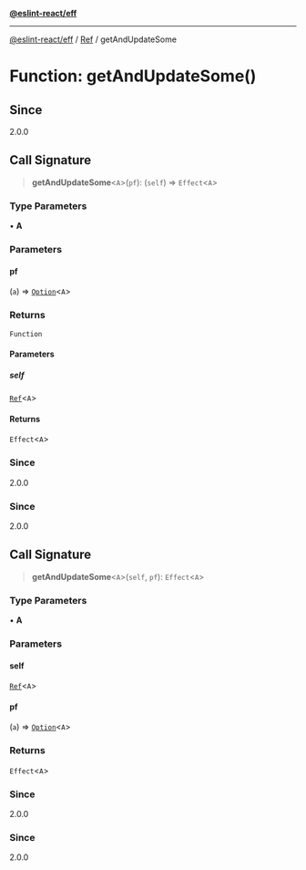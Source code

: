 [**@eslint-react/eff**](../../../README.md)

***

[@eslint-react/eff](../../../README.md) / [Ref](../README.md) / getAndUpdateSome

# Function: getAndUpdateSome()

## Since

2.0.0

## Call Signature

> **getAndUpdateSome**\<`A`\>(`pf`): (`self`) => `Effect`\<`A`\>

### Type Parameters

• **A**

### Parameters

#### pf

(`a`) => [`Option`](../../../Option.js/type-aliases/Option.md)\<`A`\>

### Returns

`Function`

#### Parameters

##### self

[`Ref`](../interfaces/Ref.md)\<`A`\>

#### Returns

`Effect`\<`A`\>

### Since

2.0.0

### Since

2.0.0

## Call Signature

> **getAndUpdateSome**\<`A`\>(`self`, `pf`): `Effect`\<`A`\>

### Type Parameters

• **A**

### Parameters

#### self

[`Ref`](../interfaces/Ref.md)\<`A`\>

#### pf

(`a`) => [`Option`](../../../Option.js/type-aliases/Option.md)\<`A`\>

### Returns

`Effect`\<`A`\>

### Since

2.0.0

### Since

2.0.0
